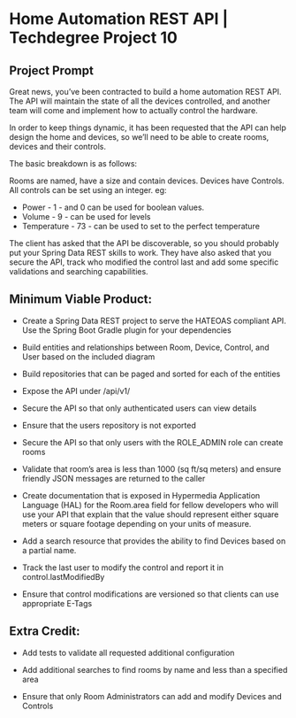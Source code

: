 # Home Automation REST API | Techdegree Project 10

## Project Prompt

Great news, you’ve been contracted to build a home automation REST API. The API will maintain the state of all the devices controlled, and another team will come and implement how to actually control the hardware.

In order to keep things dynamic, it has been requested that the API can help design the home and devices, so we’ll need to be able to create rooms, devices and their controls.

The basic breakdown is as follows:

Rooms are named, have a size and contain devices. Devices have Controls. All controls can be set using an integer.
eg:

- Power - 1 - and 0 can be used for boolean values.
- Volume - 9 - can be used for levels
- Temperature - 73 - can be used to set to the perfect temperature

The client has asked that the API be discoverable, so you should probably put your Spring Data REST skills to work. They have also asked that you secure the API, track who modified the control last and add some specific validations and searching capabilities.

## Minimum Viable Product:

- Create a Spring Data REST project to serve the HATEOAS compliant API. Use the Spring Boot Gradle plugin for your dependencies

- Build entities and relationships between Room, Device, Control, and User based on the included diagram

- Build repositories that can be paged and sorted for each of the entities

- Expose the API under /api/v1/

- Secure the API so that only authenticated users can view details

- Ensure that the users repository is not exported

- Secure the API so that only users with the ROLE_ADMIN role can create rooms

- Validate that room’s area is less than 1000 (sq ft/sq meters) and ensure friendly JSON messages are returned to the caller

- Create documentation that is exposed in Hypermedia Application Language (HAL) for the Room.area field for fellow developers who will use your API that explain that the value should represent either square meters or square footage depending on your units of measure.

- Add a search resource that provides the ability to find Devices based on a partial name.

- Track the last user to modify the control and report it in control.lastModifiedBy

- Ensure that control modifications are versioned so that clients can use appropriate E-Tags

## Extra Credit:
- Add tests to validate all requested additional configuration

- Add additional searches to find rooms by name and less than a specified area

- Ensure that only Room Administrators can add and modify Devices and Controls
